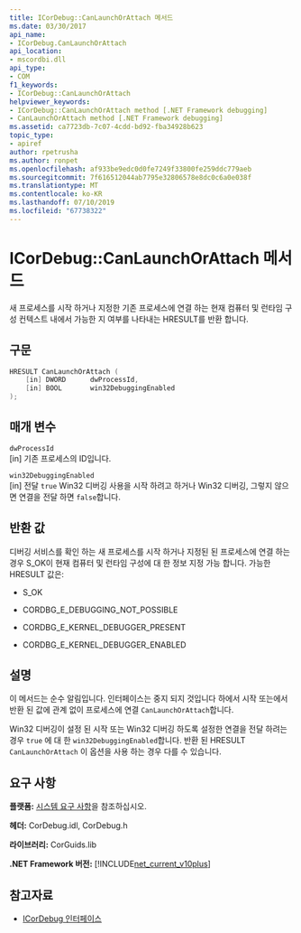 ```yaml
---
title: ICorDebug::CanLaunchOrAttach 메서드
ms.date: 03/30/2017
api_name:
- ICorDebug.CanLaunchOrAttach
api_location:
- mscordbi.dll
api_type:
- COM
f1_keywords:
- ICorDebug::CanLaunchOrAttach
helpviewer_keywords:
- ICorDebug::CanLaunchOrAttach method [.NET Framework debugging]
- CanLaunchOrAttach method [.NET Framework debugging]
ms.assetid: ca7723db-7c07-4cdd-bd92-fba34928b623
topic_type:
- apiref
author: rpetrusha
ms.author: ronpet
ms.openlocfilehash: af933be9edc0d0fe7249f33800fe259ddc779aeb
ms.sourcegitcommit: 7f616512044ab7795e32806578e8dc0c6a0e038f
ms.translationtype: MT
ms.contentlocale: ko-KR
ms.lasthandoff: 07/10/2019
ms.locfileid: "67738322"
---
```

# <a name="icordebugcanlaunchorattach-method"></a>ICorDebug::CanLaunchOrAttach 메서드
새 프로세스를 시작 하거나 지정한 기존 프로세스에 연결 하는 현재 컴퓨터 및 런타임 구성 컨텍스트 내에서 가능한 지 여부를 나타내는 HRESULT를 반환 합니다.  
  
## <a name="syntax"></a>구문  
  
```cpp  
HRESULT CanLaunchOrAttach (  
    [in] DWORD      dwProcessId,  
    [in] BOOL       win32DebuggingEnabled  
);  
```  
  
## <a name="parameters"></a>매개 변수  
 `dwProcessId`  
 [in] 기존 프로세스의 ID입니다.  
  
 `win32DebuggingEnabled`  
 [in] 전달 `true` Win32 디버깅 사용을 시작 하려고 하거나 Win32 디버깅, 그렇지 않으면 연결을 전달 하면 `false`합니다.  
  
## <a name="return-value"></a>반환 값  
 디버깅 서비스를 확인 하는 새 프로세스를 시작 하거나 지정된 된 프로세스에 연결 하는 경우 S_OK이 현재 컴퓨터 및 런타임 구성에 대 한 정보 지정 가능 합니다. 가능한 HRESULT 값은:  
  
- S_OK  
  
- CORDBG_E_DEBUGGING_NOT_POSSIBLE  
  
- CORDBG_E_KERNEL_DEBUGGER_PRESENT  
  
- CORDBG_E_KERNEL_DEBUGGER_ENABLED  
  
## <a name="remarks"></a>설명  
 이 메서드는 순수 알림입니다. 인터페이스는 중지 되지 것입니다 하에서 시작 또는에서 반환 된 값에 관계 없이 프로세스에 연결 `CanLaunchOrAttach`합니다.  
  
 Win32 디버깅이 설정 된 시작 또는 Win32 디버깅 하도록 설정한 연결을 전달 하려는 경우 `true` 에 대 한 `win32DebuggingEnabled`합니다. 반환 된 HRESULT `CanLaunchOrAttach` 이 옵션을 사용 하는 경우 다를 수 있습니다.  
  
## <a name="requirements"></a>요구 사항  
 **플랫폼:** [시스템 요구 사항](../../../../docs/framework/get-started/system-requirements.md)을 참조하십시오.  
  
 **헤더:** CorDebug.idl, CorDebug.h  
  
 **라이브러리:** CorGuids.lib  
  
 **.NET Framework 버전:** [!INCLUDE[net_current_v10plus](../../../../includes/net-current-v10plus-md.md)]  
  
## <a name="see-also"></a>참고자료

- [ICorDebug 인터페이스](../../../../docs/framework/unmanaged-api/debugging/icordebug-interface.md)
